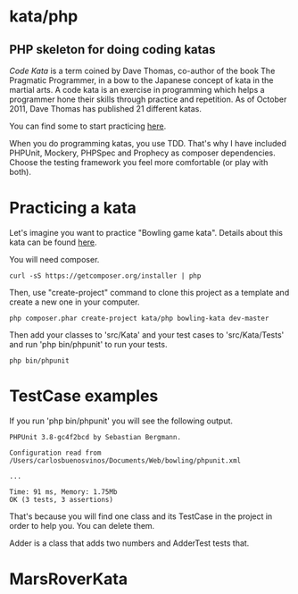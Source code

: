kata/php
========

PHP skeleton for doing coding katas
-----------------------------------

*Code Kata* is a term coined by Dave Thomas, co-author of the book
The Pragmatic Programmer, in a bow to the Japanese concept of kata
in the martial arts. A code kata is an exercise in programming which
helps a programmer hone their skills through practice and repetition.
As of October 2011, Dave Thomas has published 21 different katas.

You can find some to start practicing [here](http://codingdojo.org/cgi-bin/index.pl?KataCatalogue).

When you do programming katas, you use TDD. That's why I have included
PHPUnit, Mockery, PHPSpec and Prophecy as composer dependencies. Choose
the testing framework you feel more comfortable (or play with both).

Practicing a kata
=================

Let's imagine you want to practice "Bowling game kata". Details about
this kata can be found [here](http://codingdojo.org/cgi-bin/wiki.pl?KataBowling).

You will need composer.

    curl -sS https://getcomposer.org/installer | php

Then, use "create-project" command to clone this project as a template
and create a new one in your computer.

    php composer.phar create-project kata/php bowling-kata dev-master

Then add your classes to 'src/Kata' and your test cases to
'src/Kata/Tests' and run 'php bin/phpunit' to run your tests.

    php bin/phpunit

TestCase examples
=================

If you run 'php bin/phpunit' you will see the following output.

    PHPUnit 3.8-gc4f2bcd by Sebastian Bergmann.
    
    Configuration read from /Users/carlosbuenosvinos/Documents/Web/bowling/phpunit.xml
    
    ...
    
    Time: 91 ms, Memory: 1.75Mb
    OK (3 tests, 3 assertions)

That's because you will find one class and its TestCase in the project
in order to help you. You can delete them.

Adder is a class that adds two numbers and AdderTest tests that.
# MarsRoverKata
